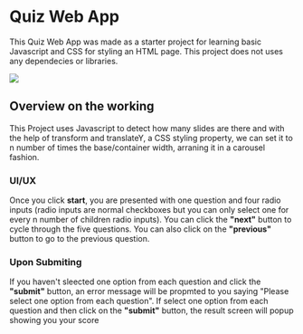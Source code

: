 # Quiz Web App
This Quiz Web App was made as a starter project for learning basic Javascript and CSS for styling an HTML page. This project does not uses any dependecies or libraries. 

<img src="https://github.com/farhansayyed165/Quiz-Web-App/blob/main/Readme_img_nvs.png">

## Overview on the working
This Project uses Javascript to detect how many slides are there and with the help of transform and translateY, a CSS styling property, we can set it to n number of times the base/container width, arraning it in a carousel fashion.

### UI/UX
 Once you click <strong>start</strong>, you are presented with one question and four radio inputs (radio inputs are normal checkboxes but you can only select one for every n number of children radio inputs). You can click the <strong>"next"</strong> button to cycle through the five questions. You can also click on the <strong>"previous"</strong> button to go to the previous question. 
 
 ### Upon Submiting
 If you haven't sleected one option from each question and click the <strong>"submit"</strong> button, an error message will be propmted to you saying "Please select one option from each question". If select one option from each question and then click on the <strong>"submit"</strong> button, the result screen will popup showing you your score  
